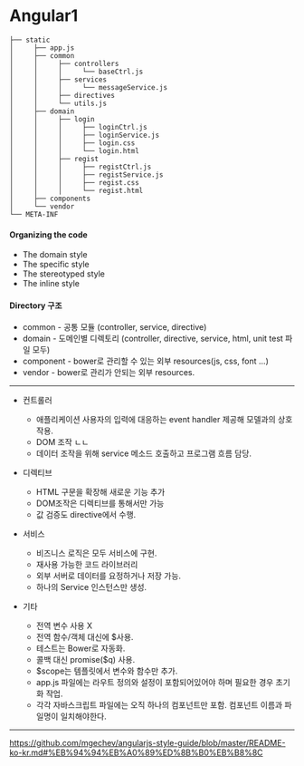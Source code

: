 Angular1
===

```
├── static
│     ├── app.js
│     ├── common
│     │     ├── controllers
│     │     │     └── baseCtrl.js
│     │     ├── services
│     │     │     └── messageService.js
│     │     ├── directives
│     │     └── utils.js
│     ├── domain
│     │     ├── login
│     │     │     ├── loginCtrl.js
│     │     │     ├── loginService.js
│     │     │     ├── login.css
│     │     │     └── login.html
│     │     ├── regist
│     │     │     ├── registCtrl.js
│     │     │     ├── registService.js
│     │     │     ├── regist.css
│     │     │     └── regist.html
│     ├── components
│     └── vendor
└── META-INF
```

#### Organizing the code
- The domain style
- The specific style
- The stereotyped style
- The inline style


#### Directory 구조
- common - 공통 모듈 (controller, service, directive)
- domain - 도메인별 디렉토리 (controller, directive, service, html, unit test 파일 모두)
- component - bower로 관리할 수 있는 외부 resources(js, css, font ...)
- vendor - bower로 관리가 안되는 외부 resources.

---
- 컨트롤러
	- 애플리케이션 사용자의 입력에 대응하는 event handler 제공해 모델과의 상호작용.
	- DOM 조작 ㄴㄴ
	- 데이터 조작을 위해 service 메소드 호출하고 프로그램 흐름 담당.

- 디렉티브
	- HTML 구문을 확장해 새로운 기능 추가
	- DOM조작은 디렉티브를 통해서만 가능
	- 값 검증도 directive에서 수행.

- 서비스
	- 비즈니스 로직은 모두 서비스에 구현.
	- 재사용 가능한 코드 라이브러리
	- 외부 서버로 데이터를 요정하거나 저장 가능.
	- 하나의 Service 인스턴스만 생성.

- 기타
	- 전역 변수 사용 X
	- 전역 함수/객체 대신에 $사용.
	- 테스트는 Bower로 자동화.
	- 콜백 대신 promise($q) 사용.
	- $scope는 템플릿에서 변수와 함수만 추가.
	- app.js 파일에는 라우트 정의와 설정이 포함되어있어야 하며 필요한 경우 초기화 작업.
	- 각각 자바스크립트 파일에는 오직 하나의 컴포넌트만 포함. 컴포넌트 이름과 파일명이 일치해야한다.

---
https://github.com/mgechev/angularjs-style-guide/blob/master/README-ko-kr.md#%EB%94%94%EB%A0%89%ED%8B%B0%EB%B8%8C